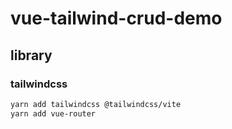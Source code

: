 # vue-tailwind-crud-demo

## library
### tailwindcss
```sh
yarn add tailwindcss @tailwindcss/vite
yarn add vue-router
```
